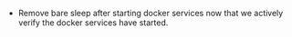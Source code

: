 - Remove bare sleep after starting docker services now that we actively verify
  the docker services have started.
